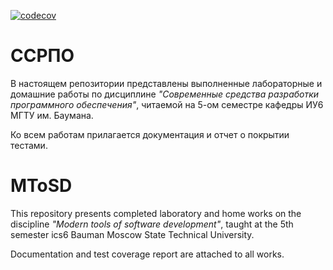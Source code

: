 [![codecov](https://codecov.io/gh/RozeQz/ics6-MToSD/branch/master/graph/badge.svg?token=5LDKTTLI4J)](https://codecov.io/gh/RozeQz/ics6-MToSD)

# ССРПО

В настоящем репозитории представлены выполненные лабораторные и домашние работы по дисциплине *"Современные средства разработки программного обеспечения"*, читаемой на 5-ом семестре кафедры ИУ6 МГТУ им. Баумана.

Ко всем работам прилагается документация и отчет о покрытии тестами.

# MToSD

This repository presents completed laboratory and home works on the discipline *"Modern tools of software development"*, taught at the 5th semester ics6 Bauman Moscow State Technical University.

Documentation and test coverage report are attached to all works.

